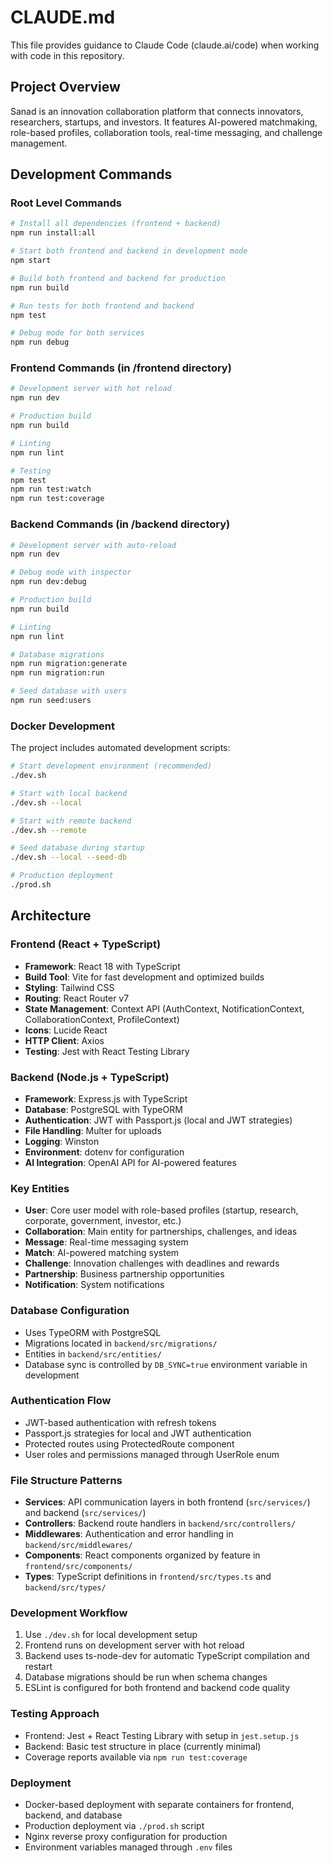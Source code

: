 # CLAUDE.md

This file provides guidance to Claude Code (claude.ai/code) when working with code in this repository.

## Project Overview

Sanad is an innovation collaboration platform that connects innovators, researchers, startups, and investors. It features AI-powered matchmaking, role-based profiles, collaboration tools, real-time messaging, and challenge management.

## Development Commands

### Root Level Commands
```bash
# Install all dependencies (frontend + backend)
npm run install:all

# Start both frontend and backend in development mode
npm start

# Build both frontend and backend for production
npm run build

# Run tests for both frontend and backend
npm test

# Debug mode for both services
npm run debug
```

### Frontend Commands (in /frontend directory)
```bash
# Development server with hot reload
npm run dev

# Production build
npm run build

# Linting
npm run lint

# Testing
npm test
npm run test:watch
npm run test:coverage
```

### Backend Commands (in /backend directory)
```bash
# Development server with auto-reload
npm run dev

# Debug mode with inspector
npm run dev:debug

# Production build
npm run build

# Linting
npm run lint

# Database migrations
npm run migration:generate
npm run migration:run

# Seed database with users
npm run seed:users
```

### Docker Development

The project includes automated development scripts:

```bash
# Start development environment (recommended)
./dev.sh

# Start with local backend
./dev.sh --local

# Start with remote backend
./dev.sh --remote

# Seed database during startup
./dev.sh --local --seed-db

# Production deployment
./prod.sh
```

## Architecture

### Frontend (React + TypeScript)
- **Framework**: React 18 with TypeScript
- **Build Tool**: Vite for fast development and optimized builds
- **Styling**: Tailwind CSS
- **Routing**: React Router v7
- **State Management**: Context API (AuthContext, NotificationContext, CollaborationContext, ProfileContext)
- **Icons**: Lucide React
- **HTTP Client**: Axios
- **Testing**: Jest with React Testing Library

### Backend (Node.js + TypeScript)
- **Framework**: Express.js with TypeScript
- **Database**: PostgreSQL with TypeORM
- **Authentication**: JWT with Passport.js (local and JWT strategies)
- **File Handling**: Multer for uploads
- **Logging**: Winston
- **Environment**: dotenv for configuration
- **AI Integration**: OpenAI API for AI-powered features

### Key Entities
- **User**: Core user model with role-based profiles (startup, research, corporate, government, investor, etc.)
- **Collaboration**: Main entity for partnerships, challenges, and ideas
- **Message**: Real-time messaging system
- **Match**: AI-powered matching system
- **Challenge**: Innovation challenges with deadlines and rewards
- **Partnership**: Business partnership opportunities
- **Notification**: System notifications

### Database Configuration
- Uses TypeORM with PostgreSQL
- Migrations located in `backend/src/migrations/`
- Entities in `backend/src/entities/`
- Database sync is controlled by `DB_SYNC=true` environment variable in development

### Authentication Flow
- JWT-based authentication with refresh tokens
- Passport.js strategies for local and JWT authentication
- Protected routes using ProtectedRoute component
- User roles and permissions managed through UserRole enum

### File Structure Patterns
- **Services**: API communication layers in both frontend (`src/services/`) and backend (`src/services/`)
- **Controllers**: Backend route handlers in `backend/src/controllers/`
- **Middlewares**: Authentication and error handling in `backend/src/middlewares/`
- **Components**: React components organized by feature in `frontend/src/components/`
- **Types**: TypeScript definitions in `frontend/src/types.ts` and `backend/src/types/`

### Development Workflow
1. Use `./dev.sh` for local development setup
2. Frontend runs on development server with hot reload
3. Backend uses ts-node-dev for automatic TypeScript compilation and restart
4. Database migrations should be run when schema changes
5. ESLint is configured for both frontend and backend code quality

### Testing Approach
- Frontend: Jest + React Testing Library with setup in `jest.setup.js`
- Backend: Basic test structure in place (currently minimal)
- Coverage reports available via `npm run test:coverage`

### Deployment
- Docker-based deployment with separate containers for frontend, backend, and database
- Production deployment via `./prod.sh` script
- Nginx reverse proxy configuration for production
- Environment variables managed through `.env` files